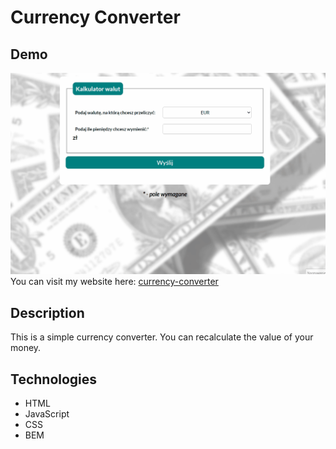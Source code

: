 # Currency Converter
## Demo
![Animation](images/animation_gif.gif)
You can visit my website here: [currency-converter](https://angelikamallek.github.io/currency-converter/)
## Description 
This is a simple currency converter. You can recalculate the value of your money.
## Technologies
- HTML
- JavaScript
- CSS
- BEM
